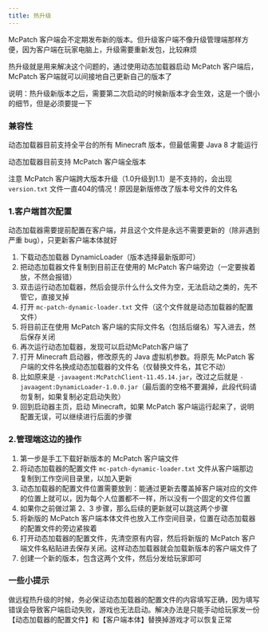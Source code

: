 ```yaml
---
title: 热升级
---
```

McPatch 客户端会不定期发布新的版本。但升级客户端不像升级管理端那样方便，因为客户端在玩家电脑上，升级需要重新发包，比较麻烦

热升级就是用来解决这个问题的，通过使用动态加载器启动 McPatch 客户端后，McPatch 客户端就可以间接地自己更新自己的版本了

说明：热升级新版本之后，需要第二次启动的时候新版本才会生效，这是一个很小的细节，但是必须要提一下

### 兼容性

动态加载器目前支持全平台的所有 Minecraft 版本，但最低需要 Java 8 才能运行

动态加载器目前支持 McPatch 客户端全版本

注意 McPatch 客户端跨大版本升级（1.0升级到1.1）是不支持的，会出现 `version.txt` 文件一直404的情况！原因是新版修改了版本号文件的文件名

### 1.客户端首次配置

动态加载器需要提前配置在客户端，并且这个文件是永远不需要更新的（除非遇到严重 bug），只更新客户端本体就好

1. 下载动态加载器 DynamicLoader（版本选择最新版即可）
2. 把动态加载器文件复制到目前正在使用的 McPatch 客户端旁边（一定要挨着放，不然会报错）
3. 双击运行动态加载器，然后会提示什么什么文件为空，无法启动之类的，先不管它，直接叉掉
4. 打开 `mc-patch-dynamic-loader.txt` 文件（这个文件就是动态加载器的配置文件）
5. 将目前正在使用 McPatch 客户端的实际文件名（包括后缀名）写入进去，然后保存关闭
6. 再次运行动态加载器，发现可以启动McPatch客户端了
8. 打开 Minecraft 启动器，修改原先的 Java 虚拟机参数。将原先 McPatch 客户端的文件名换成动态加载器的文件名（仅替换文件名，其它不动）
9. 比如原来是 `-javaagent:McPatchClient-11.45.14.jar`，改过之后就是 `-javaagent:DynamicLoader-1.0.0.jar`（最后面的空格不要漏掉，此段代码请勿复制，如果复制必定启动失败）
10. 回到启动器主页，启动 Minecraft，如果 McPatch 客户端运行起来了，说明配置无误，可以继续进行后面的步骤

### 2.管理端这边的操作

1. 第一步是手工下载好新版本的 McPatch 客户端文件
2. 将动态加载器的配置文件 `mc-patch-dynamic-loader.txt` 文件从客户端那边复制到工作空间目录里，以加入更新
3. 动态加载器的配置文件位置需要放到：能通过更新去覆盖掉客户端对应的文件的位置上就可以，因为每个人位置都不一样，所以没有一个固定的文件位置
4. 如果你之前做过第 2、3 步骤，那么后续的更新就可以跳这两个步骤
5. 将新版的 McPatch 客户端本体文件也放入工作空间目录，位置在动态加载器的配置文件的旁边紧挨着
6. 打开动态加载器的配置文件，先清空原有内容，然后将新版的 McPatch 客户端文件名粘贴进去保存关闭。这样动态加载器就会加载新版本的客户端文件了
7. 创建一个新的版本，包含这两个文件，然后分发给玩家即可

### 一些小提示

做远程热升级的时候，务必保证动态加载器的配置文件的内容填写正确，因为填写错误会导致客户端启动失败，游戏也无法启动。解决办法是只能手动给玩家发一份【动态加载器的配置文件】和【客户端本体】替换掉游戏才可以恢复正常

